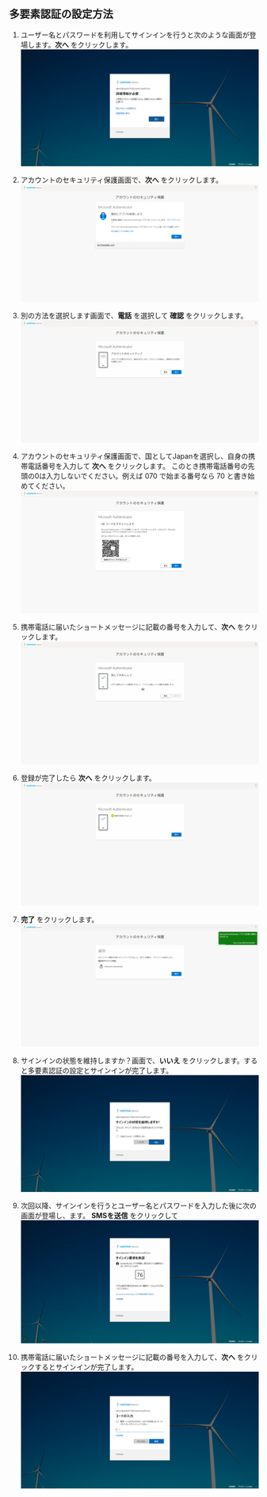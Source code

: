 ﻿## 多要素認証の設定方法
1. ユーザー名とパスワードを利用してサインインを行うと次のような画面が登場します。**次へ** をクリックします。
![Lab overview.](0.png)

2. アカウントのセキュリティ保護画面で、**次へ** をクリックします。
![Lab overview.](1.png)

3. 別の方法を選択します画面で、**電話** を選択して **確認** をクリックします。
![Lab overview.](10.png)

4. アカウントのセキュリティ保護画面で、国としてJapanを選択し、自身の携帯電話番号を入力して **次へ** をクリックします。
このとき携帯電話番号の先頭の0は入力しないでください。例えば 070 で始まる番号なら 70 と書き始めてください。
![Lab overview.](11.png)

5. 携帯電話に届いたショートメッセージに記載の番号を入力して、**次へ** をクリックします。
![Lab overview.](12.png)

6. 登録が完了したら **次へ** をクリックします。
![Lab overview.](13.png)

7. **完了** をクリックします。
![Lab overview.](14.png)

8. サインインの状態を維持しますか？画面で、**いいえ** をクリックします。すると多要素認証の設定とサインインが完了します。
![Lab overview.](7.png)

9. 次回以降、サインインを行うとユーザー名とパスワードを入力した後に次の画面が登場し、ます。
**SMSを送信** をクリックして
![Lab overview.](15.png)

10. 携帯電話に届いたショートメッセージに記載の番号を入力して、**次へ** をクリックするとサインインが完了します。
![Lab overview.](9.png)
